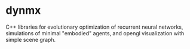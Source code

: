 # dynmx

C++ libraries for evolutionary optimization of recurrent neural networks, simulations of minimal "embodied" agents, and opengl visualization with simple scene graph.
